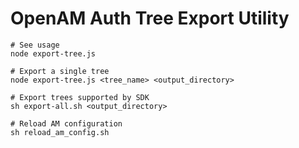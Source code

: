 # OpenAM Auth Tree Export Utility

```base
# See usage
node export-tree.js

# Export a single tree
node export-tree.js <tree_name> <output_directory>

# Export trees supported by SDK
sh export-all.sh <output_directory>

# Reload AM configuration
sh reload_am_config.sh
```
